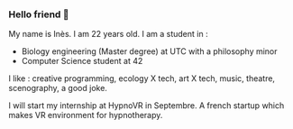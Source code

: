 ### Hello friend 👋

My name is Inès. I am 22 years old.
I am a student in :

  - Biology engineering (Master degree) at UTC with a philosophy minor
  - Computer Science student at 42

I like : creative programming, ecology X tech, art X tech, music, theatre, scenography, a good joke.

I will start my internship at HypnoVR in Septembre. A french startup which makes VR environment for hypnotherapy.
